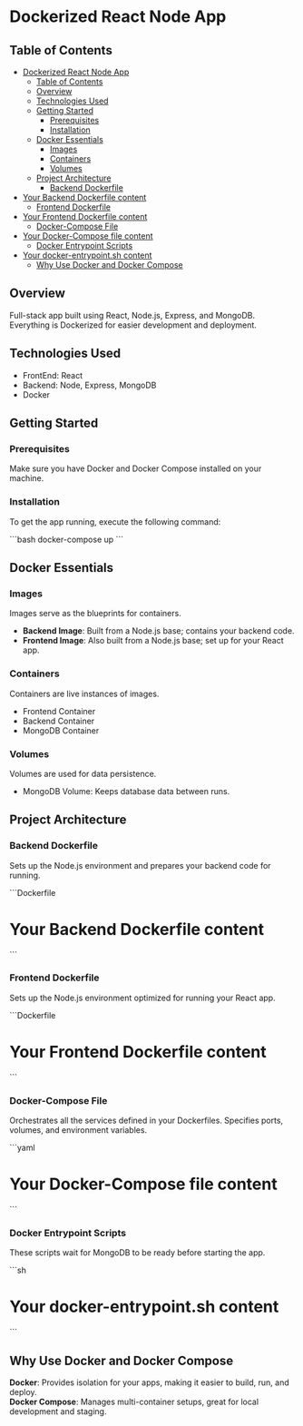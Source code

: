 # Dockerized React Node App

## Table of Contents
- [Dockerized React Node App](#dockerized-react-node-app)
  - [Table of Contents](#table-of-contents)
  - [Overview](#overview)
  - [Technologies Used](#technologies-used)
  - [Getting Started](#getting-started)
    - [Prerequisites](#prerequisites)
    - [Installation](#installation)
  - [Docker Essentials](#docker-essentials)
    - [Images](#images)
    - [Containers](#containers)
    - [Volumes](#volumes)
  - [Project Architecture](#project-architecture)
    - [Backend Dockerfile](#backend-dockerfile)
- [Your Backend Dockerfile content](#your-backend-dockerfile-content)
    - [Frontend Dockerfile](#frontend-dockerfile)
- [Your Frontend Dockerfile content](#your-frontend-dockerfile-content)
    - [Docker-Compose File](#docker-compose-file)
- [Your Docker-Compose file content](#your-docker-compose-file-content)
    - [Docker Entrypoint Scripts](#docker-entrypoint-scripts)
- [Your docker-entrypoint.sh content](#your-docker-entrypointsh-content)
  - [Why Use Docker and Docker Compose](#why-use-docker-and-docker-compose)

## Overview
Full-stack app built using React, Node.js, Express, and MongoDB. Everything is Dockerized for easier development and deployment.

## Technologies Used
- FrontEnd: React
- Backend: Node, Express, MongoDB
- Docker

## Getting Started

### Prerequisites
Make sure you have Docker and Docker Compose installed on your machine.

### Installation
To get the app running, execute the following command:

\`\`\`bash
docker-compose up
\`\`\`

## Docker Essentials

### Images
Images serve as the blueprints for containers.  
- **Backend Image**: Built from a Node.js base; contains your backend code.  
- **Frontend Image**: Also built from a Node.js base; set up for your React app.

### Containers
Containers are live instances of images.  
- Frontend Container
- Backend Container
- MongoDB Container

### Volumes
Volumes are used for data persistence.  
- MongoDB Volume: Keeps database data between runs.

## Project Architecture

### Backend Dockerfile
Sets up the Node.js environment and prepares your backend code for running.

\`\`\`Dockerfile
# Your Backend Dockerfile content
\`\`\`

### Frontend Dockerfile
Sets up the Node.js environment optimized for running your React app.

\`\`\`Dockerfile
# Your Frontend Dockerfile content
\`\`\`

### Docker-Compose File
Orchestrates all the services defined in your Dockerfiles. Specifies ports, volumes, and environment variables.

\`\`\`yaml
# Your Docker-Compose file content
\`\`\`

### Docker Entrypoint Scripts
These scripts wait for MongoDB to be ready before starting the app.

\`\`\`sh
# Your docker-entrypoint.sh content
\`\`\`

## Why Use Docker and Docker Compose
**Docker**: Provides isolation for your apps, making it easier to build, run, and deploy.  
**Docker Compose**: Manages multi-container setups, great for local development and staging.
